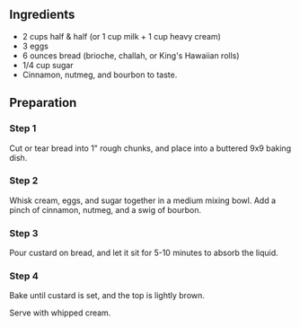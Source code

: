 ## Ingredients
- 2 cups half & half (or 1 cup milk + 1 cup heavy cream)
- 3 eggs
- 6 ounces bread (brioche, challah, or King's Hawaiian rolls)
- 1/4 cup sugar
- Cinnamon, nutmeg, and bourbon to taste.

## Preparation

### Step 1

Cut or tear bread into 1" rough chunks, and place into a buttered 9x9 baking dish.

### Step 2

Whisk cream, eggs, and sugar together in a medium mixing bowl. Add a pinch of cinnamon, nutmeg, and a swig of bourbon.

### Step 3

Pour custard on bread, and let it sit for 5-10 minutes to absorb the liquid.

### Step 4

Bake until custard is set, and the top is lightly brown.

Serve with whipped cream.
